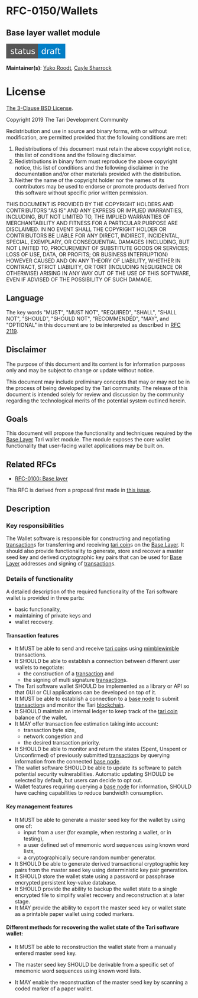 # RFC-0150/Wallets

## Base layer wallet module

![status: draft](https://github.com/tari-project/tari/raw/master/RFC/src/theme/images/status-draft.svg)

**Maintainer(s)**: [Yuko Roodt](https://github.com/neonknight64), [Cayle Sharrock](https://github.com/CjS77)

# License

[ The 3-Clause BSD License](https://opensource.org/licenses/BSD-3-Clause).

Copyright 2019 The Tari Development Community

Redistribution and use in source and binary forms, with or without modification, are permitted provided that the
following conditions are met:

1. Redistributions of this document must retain the above copyright notice, this list of conditions and the following
   disclaimer.
2. Redistributions in binary form must reproduce the above copyright notice, this list of conditions and the following
   disclaimer in the documentation and/or other materials provided with the distribution.
3. Neither the name of the copyright holder nor the names of its contributors may be used to endorse or promote products
   derived from this software without specific prior written permission.

THIS DOCUMENT IS PROVIDED BY THE COPYRIGHT HOLDERS AND CONTRIBUTORS "AS IS" AND ANY EXPRESS OR IMPLIED WARRANTIES,
INCLUDING, BUT NOT LIMITED TO, THE IMPLIED WARRANTIES OF MERCHANTABILITY AND FITNESS FOR A PARTICULAR PURPOSE ARE
DISCLAIMED. IN NO EVENT SHALL THE COPYRIGHT HOLDER OR CONTRIBUTORS BE LIABLE FOR ANY DIRECT, INDIRECT, INCIDENTAL,
SPECIAL, EXEMPLARY, OR CONSEQUENTIAL DAMAGES (INCLUDING, BUT NOT LIMITED TO, PROCUREMENT OF SUBSTITUTE GOODS OR
SERVICES; LOSS OF USE, DATA, OR PROFITS; OR BUSINESS INTERRUPTION) HOWEVER CAUSED AND ON ANY THEORY OF LIABILITY,
WHETHER IN CONTRACT, STRICT LIABILITY, OR TORT (INCLUDING NEGLIGENCE OR OTHERWISE) ARISING IN ANY WAY OUT OF THE USE OF
THIS SOFTWARE, EVEN IF ADVISED OF THE POSSIBILITY OF SUCH DAMAGE.

## Language

The key words "MUST", "MUST NOT", "REQUIRED", "SHALL", "SHALL NOT", "SHOULD", "SHOULD NOT", "RECOMMENDED", "MAY", and
"OPTIONAL" in this document are to be interpreted as described in [RFC 2119](http://tools.ietf.org/html/rfc2119).

## Disclaimer

The purpose of this document and its content is for information purposes only and may be subject to change or update
without notice.

This document may include preliminary concepts that may or may not be in the process of being developed by the Tari
community. The release of this document is intended solely for review and discussion by the community regarding the
technological merits of the potential system outlined herein.

## Goals

This document will propose the functionality and techniques required by the [Base Layer] Tari wallet module. The module
exposes the core wallet functionality that user-facing wallet applications may be built on.

## Related RFCs

* [RFC-0100: Base layer](https://github.com/tari-project/tari/blob/master/RFC/src/RFC-0100_BaseLayer.md)

This RFC is derived from a proposal first made in [this issue](https://github.com/tari-project/tari/issues/17).

## Description

### Key responsibilities

The Wallet software is responsible for constructing and negotiating [transaction]s for transferring and receiving [tari coin]s on the [Base Layer]. It should also provide functionality to generate, store and recover a master seed key and derived cryptographic key pairs that can be used for [Base Layer] addresses and signing of [transaction]s.

### Details of functionality

A detailed description of the required functionality of the Tari software wallet is provided in three parts:
* basic functionality,
* maintaining of private keys and
* wallet recovery.

#### Transaction features

- It MUST be able to send and receive [tari coin]s using [mimblewimble] transactions.
- It SHOULD be able to establish a connection between different user wallets to negotiate:
  - the construction of a [transaction] and
  - the signing of multi signature [transaction]s.
- The Tari software wallet SHOULD be implemented as a library or API so that GUI or CLI applications can be developed on top of it.
- It MUST be able to establish a connection to a [base node] to submit [transaction]s and monitor the Tari [blockchain].
- It SHOULD maintain an internal ledger to keep track of the [tari coin] balance of the wallet.
- It MAY offer transaction fee estimation taking into account:
  - transaction byte size,
  - network congestion and
  - the desired transaction priority.
- It SHOULD be able to monitor and return the states (Spent, Unspent or Unconfirmed) of previously submitted [transaction]s by querying information from the connected [base node].
- The wallet software SHOULD be able to update its software to patch potential security vulnerabilities. Automatic updating SHOULD be selected by default, but users can decide to opt out.
- Wallet features requiring querying a [base node] for information, SHOULD have caching capabilities to reduce bandwidth consumption.

#### Key management features

- It MUST be able to generate a master seed key for the wallet by using one of:
  - input from a user (for example, when restoring a wallet, or in testing),
  - a user defined set of mnemonic word sequences using known word lists,
  - a cryptographically secure random number generator.
- It SHOULD be able to generate derived transactional cryptographic key pairs from the master seed key using deterministic key pair generation.
- It SHOULD store the wallet state using a password or passphrase encrypted persistent key-value database.
- It SHOULD provide the ability to backup the wallet state to a single encrypted file to simplify wallet recovery and reconstruction at a later stage.
- It MAY provide the ability to export the master seed key or wallet state as a printable paper wallet using coded markers.

#### Different methods for recovering the wallet state of the Tari software wallet:
- It MUST be able to reconstruction the wallet state from a manually entered master seed key.

- The master seed key SHOULD be derivable from a specific set of mnemonic word sequences using known word lists.

- It MAY enable the reconstruction of the master seed key by scanning a coded marker of a paper wallet.


[Base Layer]: Glossary.md#base-layer
[tari coin]: Glossary.md#tari-coin
[transaction]: Glossary.md#transaction
[mimblewimble]: Glossary.md#mimblewimble
[blockchain]: Glossary.md#blockchain
[base node]: Glossary.md#base-node
